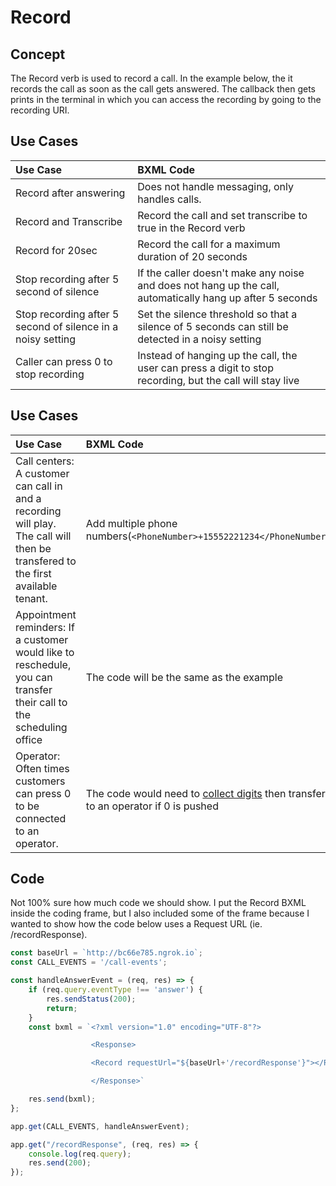 # Record

## Concept
The Record verb is used to record a call. In the example below, the it records the call as soon as the call gets answered. The callback then gets prints in the terminal in which you can access the recording by going to the recording URI.

## Use Cases
| Use Case                                    | BXML Code                                                 |
|:--------------------------------------------|:----------------------------------------------------------|
| Record after answering                      | Does not handle messaging, only handles calls.            |
| Record and Transcribe                       | Record the call and set transcribe to true in the Record verb|
| Record for 20sec                            | Record the call for a maximum duration of 20 seconds      |
| Stop recording after 5 second of silence    | If the caller doesn't make any noise and does not hang up the call, automatically hang up after 5 seconds|
| Stop recording after 5 second of silence in a noisy setting| Set the silence threshold so that a silence of 5 seconds can still be detected in a noisy setting| 
| Caller can press 0 to stop recording        | Instead of hanging up the call, the user can press a digit to stop recording, but the call will stay live          |

## Use Cases

| Use Case                                    | BXML Code                                                 |
|:--------------------------------------------|:----------------------------------------------------------|
| Call centers: A customer can call in and a recording will play. The call will then be transfered to the first available tenant. | Add multiple phone numbers(`<PhoneNumber>+15552221234</PhoneNumber>`) |
| Appointment reminders: If a customer would like to reschedule, you can transfer their call to the scheduling office | The code will be the same as the example|
| Operator: Often times customers can press 0 to be connected to an operator. | The code would need to [collect digits](../verbs/gather.md) then transfer to an operator if 0 is pushed|                                                                                     | 


## Code

Not 100% sure how much code we should show.  I put the Record BXML inside the coding frame, but I also included some of the frame because I wanted to show how the code below uses a Request URL (ie. /recordResponse).

```js
const baseUrl = `http://bc66e785.ngrok.io`;
const CALL_EVENTS = '/call-events';

const handleAnswerEvent = (req, res) => {
    if (req.query.eventType !== 'answer') {
        res.sendStatus(200);
        return;
    }
    const bxml = `<?xml version="1.0" encoding="UTF-8"?>

				  <Response>

				  <Record requestUrl="${baseUrl+'/recordResponse'}"></Record>

				  </Response>`

    res.send(bxml);
};

app.get(CALL_EVENTS, handleAnswerEvent);

app.get("/recordResponse", (req, res) => {
    console.log(req.query);
    res.send(200);
});
```